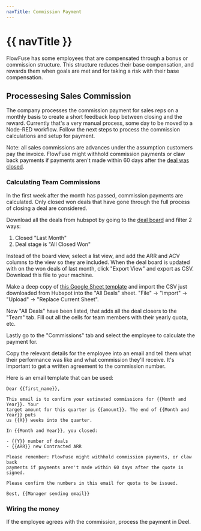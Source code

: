 ```yaml
---
navTitle: Commission Payment
---
```


# {{ navTitle }}

FlowFuse has some employees that are compensated through a bonus or commission
structure. This structure reduces their base compensation, and rewards them when
goals are met and for taking a risk with their base compensation.

## Processesing Sales Commission

The company processes the commission payment for sales reps on a monthly basis
to create a short feedback loop between closing and the reward. Currently that's
a very manual process, some day to be moved to a Node-RED workflow. Follow the
next steps to process the commission calculations and setup for payment.

Note: all sales commissions are advances under the assumption customers pay the
invoice. FlowFuse might withhold commission payments or claw back payments if
payments aren't made within 60 days after the
[deal was closed](https://flowfuse.com/handbook/sales/engagements/#closing-a-deal).

### Calculating Team Commissions

In the first week after the month has passed, commission payments are
calculated. Only closed won deals that have gone through the full process of
closing a deal are considered.

Download all the deals from hubspot by going to the
[deal board](https://app-eu1.hubspot.com/contacts/26586079/objects/0-3/views/all/list)
and filter 2 ways:

1. Closed "Last Month"
1. Deal stage is "All Closed Won"

Instead of the board view, select a list view, and add the ARR and ACV columns
to the view so they are included. When the deal board is updated with on the won
deals of last month, click "Export View" and export as CSV. Download this file
to your machine.

Make a deep copy of
[this Google Sheet template](https://docs.google.com/spreadsheets/d/1fBq4g4W26M3k-uUOg5p4D2mYUyBPP8EbdtPLwuQ5RPI/)
and import the CSV just downloaded from Hubspot into the "All Deals" sheet.
"File" -> "Import" -> "Upload" -> "Replace Current Sheet".

Now "All Deals" have been listed, that adds all the deal closers to the "Team"
tab. Fill out all the cells for team members with their yearly quota, etc.

Lastly go to the "Commissions" tab and select the employee to calculate the
payment for.

Copy the relevant details for the employee into an email and tell them what
their performance was like and what commission they'll receive. It's important
to get a written agreement to the commission number.

Here is an email template that can be used:

```
Dear {{first_name}},

This email is to confirm your estimated commissions for {{Month and Year}}. Your
target amount for this quarter is {{amount}}. The end of {{Month and Year}} puts
us {{X}} weeks into the quarter.

In {{Month and Year}}, you closed:

- {{Y}} number of deals
- {{ARR}} new Contracted ARR

Please remember: FlowFuse might withhold commission payments, or claw back
payments if payments aren't made within 60 days after the quote is signed.

Please confirm the numbers in this email for quota to be issued.

Best, {{Manager sending email}}
```

### Wiring the money

If the employee agrees with the commission, process the payment in Deel.
